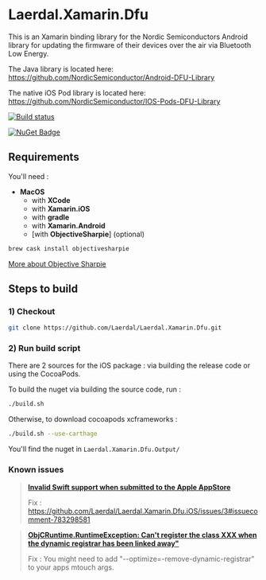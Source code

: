 # Laerdal.Xamarin.Dfu

This is an Xamarin binding library for the Nordic Semiconductors Android library for updating the firmware of their devices over the air via Bluetooth Low Energy.

The Java library is located here: https://github.com/NordicSemiconductor/Android-DFU-Library

The native iOS Pod library is located here: https://github.com/NordicSemiconductor/IOS-Pods-DFU-Library


[![Build status](https://dev.azure.com/LaerdalMedical/Laerdal%20Nuget%20Platform/_apis/build/status/MAN-Laerdal.Xamarin.Dfu.Android)](https://dev.azure.com/LaerdalMedical/Laerdal%20Nuget%20Platform/_build/latest?definitionId=110)

[![NuGet Badge](https://buildstats.info/nuget/Laerdal.Xamarin.Dfu?includePreReleases=true)](https://www.nuget.org/packages/Laerdal.Xamarin.Dfu/)

## Requirements

You'll need :

- **MacOS**
  - with **XCode**
  - with **Xamarin.iOS**
  - with **gradle**
  - with **Xamarin.Android**
  - [with **ObjectiveSharpie**] (optional)

```bash
brew cask install objectivesharpie
```

[More about Objective Sharpie](https://docs.microsoft.com/en-us/xamarin/cross-platform/macios/binding/objective-sharpie/get-started)

## Steps to build

### 1) Checkout

```bash
git clone https://github.com/Laerdal/Laerdal.Xamarin.Dfu.git
```

### 2) Run build script

There are 2 sources for the iOS package : via building the release code or using the CocoaPods.

To build the nuget via building the source code, run :

```bash
./build.sh
```

Otherwise, to download cocoapods xcframeworks :

```bash
./build.sh --use-carthage
```

You'll find the nuget in `Laerdal.Xamarin.Dfu.Output/`

### Known issues

> [**Invalid Swift support when submitted to the Apple AppStore**](https://github.com/Laerdal/Laerdal.Xamarin.Dfu.iOS/issues/3)
> 
> Fix : https://github.com/Laerdal/Laerdal.Xamarin.Dfu.iOS/issues/3#issuecomment-783298581

> [**ObjCRuntime.RuntimeException: Can't register the class XXX when the dynamic registrar has been linked away"**](https://github.com/Laerdal/Laerdal.Xamarin.Dfu.iOS/issues/1)
> 
> Fix : You might need to add "--optimize=-remove-dynamic-registrar" to your apps mtouch args.
